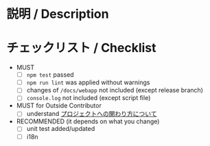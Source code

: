 # 説明 / Description



# チェックリスト / Checklist

- MUST
  - [ ] `npm test` passed
  - [ ] `npm run lint` was applied without warnings
  - [ ] changes of `/docs/webapp` not included (except release branch)
  - [ ] `console.log` not included (except script file)
- MUST for Outside Contributor
  - [ ] understand [プロジェクトへの関わり方について](https://github.com/sunfish-shogi/shogihome/wiki/%E3%83%97%E3%83%AD%E3%82%B8%E3%82%A7%E3%82%AF%E3%83%88%E3%81%B8%E3%81%AE%E9%96%A2%E3%82%8F%E3%82%8A%E6%96%B9%E3%81%AB%E3%81%A4%E3%81%84%E3%81%A6)
- RECOMMENDED (it depends on what you change)
  - [ ] unit test added/updated
  - [ ] i18n
